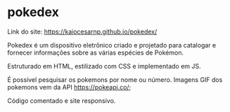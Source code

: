 # pokedex
Link do site: https://kaiocesarnp.github.io/pokedex/

Pokedex é um dispositivo eletrônico criado e projetado para catalogar e fornecer informações sobre as várias espécies de Pokémon.

Estruturado em HTML, estilizado com CSS e implementado em JS. 

É possível pesquisar os pokemons por nome ou número. Imagens GIF dos pokemons vem da API https://pokeapi.co/;

Código comentado e site responsivo.
